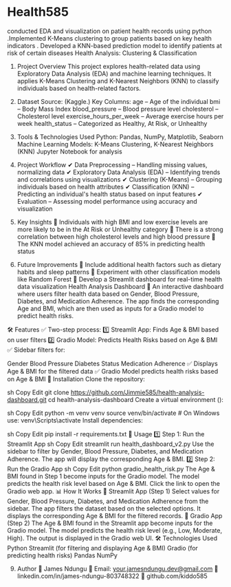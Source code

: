 # Health585
conducted EDA and visualization on patient health records using python .Implemented K-Means clustering to group patients based on key health indicators . Developed a KNN-based prediction model to identify patients at risk of certain diseases
Health Analysis: Clustering & Classification
1. Project Overview
This project explores health-related data using Exploratory Data Analysis (EDA) and machine learning techniques. It applies K-Means Clustering and K-Nearest Neighbors (KNN) to classify individuals based on health-related factors.

2. Dataset
Source: (Kaggle.)
Key Columns:
age – Age of the individual
bmi – Body Mass Index
blood_pressure – Blood pressure level
cholesterol – Cholesterol level
exercise_hours_per_week – Average exercise hours per week
health_status – Categorized as Healthy, At Risk, or Unhealthy
3. Tools & Technologies Used
Python: Pandas, NumPy, Matplotlib, Seaborn
Machine Learning Models: K-Means Clustering, K-Nearest Neighbors (KNN)
Jupyter Notebook for analysis
4. Project Workflow
✔ Data Preprocessing – Handling missing values, normalizing data
✔ Exploratory Data Analysis (EDA) – Identifying trends and correlations using visualizations
✔ Clustering (K-Means) – Grouping individuals based on health attributes
✔ Classification (KNN) – Predicting an individual's health status based on input features
✔ Evaluation – Assessing model performance using accuracy and visualization

5. Key Insights
📌 Individuals with high BMI and low exercise levels are more likely to be in the At Risk or Unhealthy category
📌 There is a strong correlation between high cholesterol levels and high blood pressure
📌 The KNN model achieved an accuracy of 85% in predicting health status


7. Future Improvements
🔹 Include additional health factors such as dietary habits and sleep patterns
🔹 Experiment with other classification models like Random Forest 
🔹 Develop a Streamlit dashboard for real-time health data visualization
Health Analysis Dashboard
🚀 An interactive dashboard where users filter health data based on Gender, Blood Pressure, Diabetes, and Medication Adherence. The app finds the corresponding Age and BMI, which are then used as inputs for a Gradio model to predict health risks.

🛠 Features
✅ Two-step process:
1️⃣ Streamlit App: Finds Age & BMI based on user filters
2️⃣ Gradio Model: Predicts Health Risks based on Age & BMI
✅ Sidebar filters for:

Gender
Blood Pressure
Diabetes Status
Medication Adherence
✅ Displays Age & BMI for the filtered data
✅ Gradio Model predicts health risks based on Age & BMI
📌 Installation
Clone the repository:

sh
Copy
Edit
git clone https://github.com/Jimmie585/health-analysis-dashboard.git
cd health-analysis-dashboard
Create a virtual environment ():

sh
Copy
Edit
python -m venv venv
source venv/bin/activate  # On Windows use: venv\Scripts\activate
Install dependencies:

sh
Copy
Edit
pip install -r requirements.txt
🚀 Usage
1️⃣ Step 1: Run the Streamlit App
sh
Copy
Edit
streamlit run health_dashboard_v2.py
Use the sidebar to filter by Gender, Blood Pressure, Diabetes, and Medication Adherence.
The app will display the corresponding Age & BMI.
2️⃣ Step 2: Run the Gradio App
sh
Copy
Edit
python gradio_health_risk.py
The Age & BMI found in Step 1 become inputs for the Gradio model.
The model predicts the health risk level based on Age & BMI.
Click the link to open the Gradio web app.
📊 How It Works
🔹 Streamlit App (Step 1)
Select values for Gender, Blood Pressure, Diabetes, and Medication Adherence from the sidebar.
The app filters the dataset based on the selected options.
It displays the corresponding Age & BMI for the filtered records.
🔹 Gradio App (Step 2)
The Age & BMI found in the Streamlit app become inputs for the Gradio model.
The model predicts the health risk level (e.g., Low, Moderate, High).
The output is displayed in the Gradio web UI.
🛠 Technologies Used
Python
Streamlit (for filtering and displaying Age & BMI)
Gradio (for predicting health risks)
Pandas
NumPy

9. Author
👤 James Ndungu
📧 Email: your.jamesndungu.dev@gmail.com
🔗 linkedin.com/in/james-ndungu-803748322
🔗 github.com/kiddo585 

